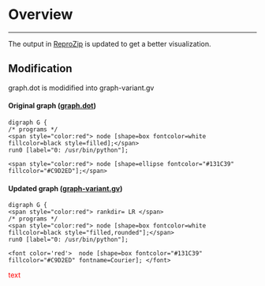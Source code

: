 
# Overview
-------- 
The output in [ReproZip](https://github.com/idaks/ligo/tree/master/reprozip "ReproZip") is updated to get a better visualization.

## Modification 

graph.dot is modidified into graph-variant.gv

#### Original graph ([graph.dot](https://github.com/idaks/ligo/blob/master/reprozip/graph.dot "graph.dot"))
    digraph G {
    /* programs */
    <span style="color:red"> node [shape=box fontcolor=white fillcolor=black style=filled];</span>
    run0 [label="0: /usr/bin/python"];

    <span style="color:red"> node [shape=ellipse fontcolor="#131C39" fillcolor="#C9D2ED"];</span>


####   Updated graph ([graph-variant.gv](https://github.com/idaks/ligo/blob/master/reprozip/graph-variant.gv "graph-variant.gv"))
    digraph G {
    <span style="color:red"> rankdir= LR </span>
    /* programs */
    <span style="color:red"> node [shape=box fontcolor=white fillcolor=black style="filled,rounded"];</span>
    run0 [label="0: /usr/bin/python"];

    <font color='red'>  node [shape=box fontcolor="#131C39" fillcolor="#C9D2ED" fontname=Courier]; </font>
    
<span style="color:red"> text </span>



 
